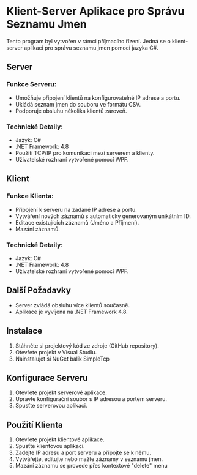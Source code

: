 # Klient-Server Aplikace pro Správu Seznamu Jmen

Tento program byl vytvořen v rámci příjmacího řízení. Jedná se o klient-server aplikaci pro správu seznamu jmen pomocí jazyka C#.

## Server

### Funkce Serveru:

- Umožňuje připojení klientů na konfigurovatelné IP adrese a portu.
- Ukládá seznam jmen do souboru ve formátu CSV.
- Podporuje obsluhu několika klientů zároveň.

### Technické Detaily:

- Jazyk: C#
- .NET Framework: 4.8
- Použití TCP/IP pro komunikaci mezi serverem a klienty.
- Uživatelské rozhraní vytvořené pomocí WPF.


## Klient

### Funkce Klienta:

- Připojení k serveru na zadané IP adrese a portu.
- Vytváření nových záznamů s automaticky generovaným unikátním ID.
- Editace existujících záznamů (Jméno a Příjmení).
- Mazání záznamů.

### Technické Detaily:

- Jazyk: C#
- .NET Framework: 4.8
- Uživatelské rozhraní vytvořené pomocí WPF.

## Další Požadavky

- Server zvládá obsluhu více klientů současně.
- Aplikace je vyvíjena na .NET Framework 4.8.

## Instalace

1. Stáhněte si projektový kód ze zdroje (GitHub repository).
2. Otevřete projekt v Visual Studiu.
3. Nainstalujet si NuGet balík SimpleTcp

## Konfigurace Serveru

1. Otevřete projekt serverové aplikace.
2. Upravte konfigurační soubor s IP adresou a portem serveru.
3. Spusťte serverovou aplikaci.

## Použití Klienta

1. Otevřete projekt klientové aplikace.
2. Spusťte klientovou aplikaci.
3. Zadejte IP adresu a port serveru a připojte se k němu.
4. Vytvářejte, editujte nebo mažte záznamy v seznamu jmen.
5. Mazání záznamu se provede přes kontextové "delete" menu

